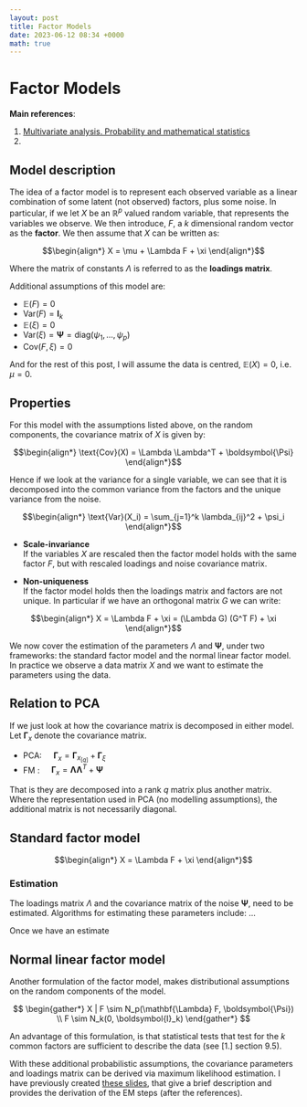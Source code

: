 ```yaml
---
layout: post
title: Factor Models
date: 2023-06-12 08:34 +0000
math: true
---
```


# Factor Models

**Main references**:
  1. [Multivariate analysis. Probability and
mathematical statistics](https://shop.elsevier.com/books/multivariate-analysis/mardia/978-0-08-057047-1)
  2.

 ## Model description 

The idea of a factor model is to represent each observed variable as a linear combination of some latent (not observed) factors, plus some noise. In particular, if we let $X$ be an $\mathbb{R}^p$ valued random variable, that represents the variables we observe. We then introduce, $F$, a $k$ dimensional random vector as the **factor**. We then assume that $X$ can be written as:

$$\begin{align*}
X = \mu + \Lambda F +  \xi
\end{align*}$$

Where the matrix of constants $\Lambda$ is referred to as the **loadings matrix**.

Additional assumptions of this model are:
- $\mathbb{E}(F) = 0$
- $\text{Var}(F) = \boldsymbol{I}_k$
- $\mathbb{E}(\xi) = 0$
- $\text{Var}(\xi) = \boldsymbol{\Psi} = \text{diag}(\psi_1, \dots, \psi_p)$
- $\text{Cov}(F, \xi) = 0$

And for the rest of this post, I will assume the data is centred, $\mathbb{E}(X) = 0$, i.e. $\mu = 0$.



## Properties

For this model with the assumptions listed above, on the random components, the covariance matrix of $X$ is given by:

$$\begin{align*}
\text{Cov}(X) = \Lambda \Lambda^T + \boldsymbol{\Psi}
\end{align*}$$

Hence if we look at the variance for a single variable, we can see that it is decomposed into the common variance from the factors and the unique variance from the noise.

$$\begin{align*}
\text{Var}(X_i) = \sum_{j=1}^k \lambda_{ij}^2 + \psi_i
\end{align*}$$


- **Scale-invariance**  
If the variables $X$ are rescaled then the factor model holds with the same factor $F$, but with rescaled loadings and noise covariance matrix.

- **Non-uniqueness**  
If the factor model holds then the loadings matrix and factors are not unique. In particular if we have an orthogonal matrix $G$ we can write:

$$\begin{align*}
X = \Lambda F + \xi = (\Lambda G) (G^T F) + \xi
\end{align*}$$

We now cover the estimation of the parameters $\Lambda$ and $\boldsymbol{\Psi}$, under two frameworks: the standard factor model and the normal linear factor model. In practice we observe a data matrix $X$ and we want to estimate the parameters using the data.

## Relation to PCA

If we just look at how the covariance matrix is decomposed in either model.  
Let $\mathbf{\Gamma}_x$ denote the covariance matrix. 

- PCA: $\quad \mathbf{\Gamma}_x = \mathbf{\Gamma}_{x_{[q]}} + \mathbf{\Gamma}_{\xi}$
- FM : $\quad \mathbf{\Gamma}_x = \mathbf{\Lambda} \mathbf{\Lambda}^T + \mathbf{\Psi}$

That is they are decomposed into a rank $q$ matrix plus another matrix. Where the representation used in PCA (no modelling assumptions), the additional matrix is not necessarily diagonal.



## Standard factor model

$$\begin{align*}
X = \Lambda F + \xi
\end{align*}$$




### Estimation

The loadings matrix $\Lambda$ and the covariance matrix of the noise $\boldsymbol{\Psi}$, need to be estimated. Algorithms for estimating these parameters include: ...

Once we have an estimate 



## Normal linear factor model

Another formulation of the factor model, makes distributional assumptions on the random components of the model. 

$$
\begin{gather*}
    X | F \sim N_p(\mathbf{\Lambda} F, \boldsymbol{\Psi}) \\
    F \sim N_k(0, \boldsymbol{I}_k) 
\end{gather*}
$$

An advantage of this formulation, is that statistical tests that test for the $k$ common factors are sufficient to describe the data (see [1.] section 9.5).

With these additional probabilistic assumptions, the covariance parameters and loadings matrix can be derived via maximum likelihood estimation.
I have previously created [these slides](https://dylandijk.github.io/assets/pdf/SM2_EM_Factor_Model.pdf), that give a brief description and provides the derivation of the EM steps (after the references).